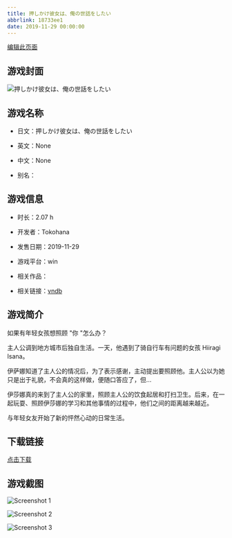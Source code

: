 ```yaml
---
title: 押しかけ彼女は、俺の世話をしたい
abbrlink: 18733ee1
date: 2019-11-29 00:00:00
---
```

[编辑此页面](https://github.com/ACG-3/ADV3-source/blob/main/source/_posts/games/%E6%8A%BC%E3%81%97%E3%81%8B%E3%81%91%E5%BD%BC%E5%A5%B3%E3%81%AF%E3%80%81%E4%BF%BA%E3%81%AE%E4%B8%96%E8%A9%B1%E3%82%92%E3%81%97%E3%81%9F%E3%81%84.md)

## 游戏封面

![押しかけ彼女は、俺の世話をしたい](https://pan.timero.xyz/onedrive/img_lib_001/%E6%8A%BC%E3%81%97%E3%81%8B%E3%81%91%E5%BD%BC%E5%A5%B3%E3%81%AF%E3%80%81%E4%BF%BA%E3%81%AE%E4%B8%96%E8%A9%B1%E3%82%92%E3%81%97%E3%81%9F%E3%81%84_cover.avif)


## 游戏名称

- 日文：押しかけ彼女は、俺の世話をしたい
- 英文：None
- 中文：None

- 别名：


## 游戏信息

- 时长：2.07 h
- 开发者：Tokohana
- 发售日期：2019-11-29
- 游戏平台：win
- 相关作品：

- 相关链接：[vndb](https://vndb.org/v26515)


## 游戏简介

如果有年轻女孩想照顾 "你 "怎么办？

主人公调到地方城市后独自生活。一天，他遇到了骑自行车有问题的女孩 Hiiragi Isana。

伊萨娜知道了主人公的情况后，为了表示感谢，主动提出要照顾他。主人公以为她只是出于礼貌，不会真的这样做，便随口答应了，但...

伊莎娜真的来到了主人公的家里，照顾主人公的饮食起居和打扫卫生。后来，在一起玩耍、照顾伊莎娜的学习和其他事情的过程中，他们之间的距离越来越近。

与年轻女友开始了新的怦然心动的日常生活。


## 下载链接

[点击下载](https://pan.timero.xyz/onedrive/adv_lib_001/%E6%8A%BC%E3%81%97%E3%81%8B%E3%81%91%E5%BD%BC%E5%A5%B3%E3%81%AF%E3%80%81%E4%BF%BA%E3%81%AE%E4%B8%96%E8%A9%B1%E3%82%92%E3%81%97%E3%81%9F%E3%81%84)


## 游戏截图


![Screenshot 1](https://pan.timero.xyz/onedrive/img_lib_001/%E6%8A%BC%E3%81%97%E3%81%8B%E3%81%91%E5%BD%BC%E5%A5%B3%E3%81%AF%E3%80%81%E4%BF%BA%E3%81%AE%E4%B8%96%E8%A9%B1%E3%82%92%E3%81%97%E3%81%9F%E3%81%84_Screenshot_1.avif)

![Screenshot 2](https://pan.timero.xyz/onedrive/img_lib_001/%E6%8A%BC%E3%81%97%E3%81%8B%E3%81%91%E5%BD%BC%E5%A5%B3%E3%81%AF%E3%80%81%E4%BF%BA%E3%81%AE%E4%B8%96%E8%A9%B1%E3%82%92%E3%81%97%E3%81%9F%E3%81%84_Screenshot_2.avif)

![Screenshot 3](https://pan.timero.xyz/onedrive/img_lib_001/%E6%8A%BC%E3%81%97%E3%81%8B%E3%81%91%E5%BD%BC%E5%A5%B3%E3%81%AF%E3%80%81%E4%BF%BA%E3%81%AE%E4%B8%96%E8%A9%B1%E3%82%92%E3%81%97%E3%81%9F%E3%81%84_Screenshot_3.avif)

